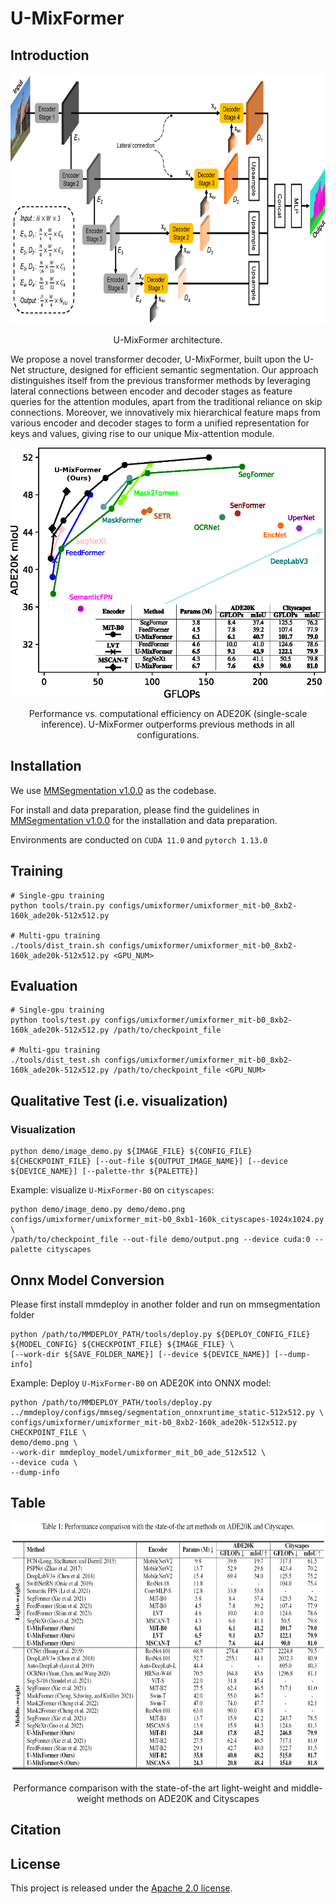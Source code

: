 # U-MixFormer

## Introduction
<!-- 
### 🎉 U-MixFormer 🎉 -->

<!-- ![image](FeedFormer-master/main_fig.png) -->
<div align="center">
  <img src="./model_architecture.png" height="400">
</div>
<p align="center">
  U-MixFormer architecture.
</p>

We propose a novel transformer decoder, U-MixFormer, built upon the U-Net structure, designed for efficient semantic segmentation. Our approach distinguishes itself from the previous transformer methods by leveraging lateral connections between encoder and decoder stages as feature queries for the attention modules, apart from the traditional reliance on skip connections.
Moreover, we innovatively mix hierarchical feature maps from various encoder and decoder stages to form a unified representation for keys and values, giving rise to our unique Mix-attention module.

<!-- ![image](FeedFormer-master/main_fig.png) -->
<div align="center">
  <img src="./main_figure.png" height="400">
</div>
<p align="center">
  Performance vs. computational efficiency on ADE20K (single-scale inference).
  U-MixFormer outperforms previous methods in all configurations.
</p>

## Installation

We use [MMSegmentation v1.0.0](https://github.com/open-mmlab/mmsegmentation/tree/v1.0.0) as the codebase.

For install and data preparation, please find the guidelines in [MMSegmentation v1.0.0](https://github.com/open-mmlab/mmsegmentation/tree/v1.0.0) for the installation and data preparation.

Environments are conducted on ```CUDA 11.0``` and  ```pytorch 1.13.0```

## Training

```
# Single-gpu training
python tools/train.py configs/umixformer/umixformer_mit-b0_8xb2-160k_ade20k-512x512.py

# Multi-gpu training
./tools/dist_train.sh configs/umixformer/umixformer_mit-b0_8xb2-160k_ade20k-512x512.py <GPU_NUM>
```

## Evaluation

```
# Single-gpu training
python tools/test.py configs/umixformer/umixformer_mit-b0_8xb2-160k_ade20k-512x512.py /path/to/checkpoint_file

# Multi-gpu training
./tools/dist_test.sh configs/umixformer/umixformer_mit-b0_8xb2-160k_ade20k-512x512.py /path/to/checkpoint_file <GPU_NUM>
```

## Qualitative Test (i.e. visualization)
### Visualization
```shell
python demo/image_demo.py ${IMAGE_FILE} ${CONFIG_FILE} ${CHECKPOINT_FILE} [--out-file ${OUTPUT_IMAGE_NAME}] [--device ${DEVICE_NAME}] [--palette-thr ${PALETTE}]
```

Example: visualize ```U-MixFormer-B0``` on ```cityscapes```: 

```shell
python demo/image_demo.py demo/demo.png configs/umixformer/umixformer_mit-b0_8xb1-160k_cityscapes-1024x1024.py \
/path/to/checkpoint_file --out-file demo/output.png --device cuda:0 --palette cityscapes
```
<!-- ### Zoom in the specific area (only for paper)
```shell
python paper/zoom_demo.py
```

### Make Figure No.1
Generate a SVG file
```shell
python paper/figure1.py
``` -->

## Onnx Model Conversion
Please first install mmdeploy in another folder and run on mmsegmentation folder
```shell
python /path/to/MMDEPLOY_PATH/tools/deploy.py ${DEPLOY_CONFIG_FILE} ${MODEL_CONFIG} ${CHECKPOINT_FILE} ${IMAGE_FILE} \
[--work-dir ${SAVE_FOLDER_NAME}] [--device ${DEVICE_NAME}] [--dump-info]
```

Example: Deploy ```U-MixFormer-B0``` on ADE20K into ONNX model: 

```shell
python /path/to/MMDEPLOY_PATH/tools/deploy.py ../mmdeploy/configs/mmseg/segmentation_onnxruntime_static-512x512.py \
configs/umixformer/umixformer_mit-b0_8xb2-160k_ade20k-512x512.py CHECKPOINT_FILE \
demo/demo.png \
--work-dir mmdeploy_model/umixformer_mit_b0_ade_512x512 \
--device cuda \
--dump-info
```

## Table
<!-- ![image](FeedFormer-master/main_fig.png) -->
<div align="center">
  <img src="./Table_1.png" height="400">
</div>
<p align="center">
  Performance comparison with the state-of-the art light-weight and middle-weight methods on ADE20K and Cityscapes
</p>

## Citation

<!-- If you find this project useful in your research, please consider cite:

```bibtex
@misc{mmseg2020,
    title={{MMSegmentation}: OpenMMLab Semantic Segmentation Toolbox and Benchmark},
    author={MMSegmentation Contributors},
    howpublished = {\url{https://github.com/open-mmlab/mmsegmentation}},
    year={2020}
}
``` -->

## License

This project is released under the [Apache 2.0 license](LICENSE).

